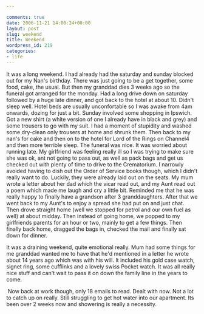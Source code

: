 ```yaml
---

comments: true
date: 2006-11-21 14:00:24+00:00
layout: post
slug: weekend
title: Weekend
wordpress_id: 219
categories:
- life
---
```


It was a long weekend. I had already had the saturday and sunday blocked out for my Nan's birthday. There was just going to be a get together, some food, cake, the usual. But then my granddad dies 3 weeks ago so the funeral got arranged for the monday. Had a long drive down on saturday followed by a huge late dinner, and got back to the hotel at about 10. Didn't sleep well. Hotel beds are usually unconfortable so I was awake from 4am onwards, dozing for just a bit. Sunday involved some shopping in Ipswich. Got a new shirt (a white version of one I already have in black and grey) and some trousers to go with my suit. I had a moment of stupidity and washed some dry-clean only trousers at home and shrunk them. Then back to my nan's for cake and then on to the hotel for Lord of the Rings on Channel4 and then more terrible sleep.
The funeral was nice. It was worried about running late. My girlfriend was feeling really ill so I was trying to make sure she was ok, ant not going to pass out, as well as pack bags and get us checked out with plenty of time to drive to the Crematorium. I narrowly avoided having to dish out the Order of Service books though, which I didn't really want to do. Luckily, they were already laid out on the seats. My mum wrote a letter about her dad which the vicar read out, and my Aunt read out a poem which made me laugh and cry a little bit. Reminded me that he was really happy to finally have a grandson after 3 granddaughters. After that we went back to my Aunt's to enjoy a spread she had put on and just chat. Then drove straight home (well we stopped for petrol and our own fuel as well) at about midday. Then instead of going home, we popped to my girlfriends parents for an hour or two, mainly to get a few things. Then finally back home, dragged the bags in, checked the mail and finally sat down for dinner.




It was a draining weekend, quite emotional really. Mum had some things for me granddad wanted me to have that he'd mentioned in a letter he wrote about 14 years ago which was with his will. It included his gold case watch, signet ring, some cufflinks and a lovely swiss Pocket watch. It was all really nice stuff and can't wait to pass it on down the family line in the years to come.




 Now back at work though, only 18 emails to read. Dealt with now. Not a lot to catch up on really. Still struggling to get hot water into our apartment. Its been over 2 weeks now and showering is really a necessity.
